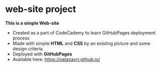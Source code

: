 # web-site project
**This is a simple Web-site**
  + Created as a part of CodeCademy to learn GitHubPages deployment process
  + Made with simple **HTML** and **CSS** by an existing picture and some design criteria
  + Deployed with **GitHubPages**
  + Available here: https://natazavrr.github.io/
